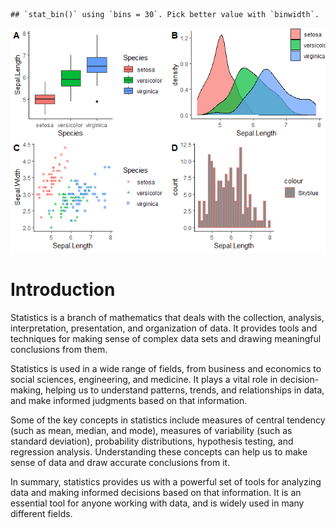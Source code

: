     ## `stat_bin()` using `bins = 30`. Pick better value with `binwidth`.

![](Chapter-1-Introduction_files/figure-markdown_strict/unnamed-chunk-2-1.png)

# Introduction

Statistics is a branch of mathematics that deals with the collection,
analysis, interpretation, presentation, and organization of data. It
provides tools and techniques for making sense of complex data sets and
drawing meaningful conclusions from them.

Statistics is used in a wide range of fields, from business and
economics to social sciences, engineering, and medicine. It plays a
vital role in decision-making, helping us to understand patterns,
trends, and relationships in data, and make informed judgments based on
that information.

Some of the key concepts in statistics include measures of central
tendency (such as mean, median, and mode), measures of variability (such
as standard deviation), probability distributions, hypothesis testing,
and regression analysis. Understanding these concepts can help us to
make sense of data and draw accurate conclusions from it.

In summary, statistics provides us with a powerful set of tools for
analyzing data and making informed decisions based on that information.
It is an essential tool for anyone working with data, and is widely used
in many different fields.
